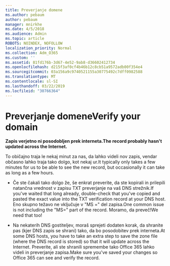 ```yaml
---
title: Preverjanje domene
ms.author: pebaum
author: pebaum
manager: mnirkhe
ms.date: 4/5/2018
ms.audience: Admin
ms.topic: article
ROBOTS: NOINDEX, NOFOLLOW
localization_priority: Normal
ms.collection: Adm_O365
ms.custom: ''
ms.assetid: 81fd176b-3d67-4e52-9ab8-d36602412734
ms.openlocfilehash: d215f3af0cf4b46b12c8cb51a9572adb00f354e4
ms.sourcegitcommit: 03a156a9c9740521155a30775492c7dff0982588
ms.translationtype: MT
ms.contentlocale: sl-SI
ms.lasthandoff: 03/22/2019
ms.locfileid: "30766364"
---
```

# <a name="verify-your-domain"></a><span data-ttu-id="fb4fc-102">Preverjanje domene</span><span class="sxs-lookup"><span data-stu-id="fb4fc-102">Verify your domain</span></span>

 <span data-ttu-id="fb4fc-103">**Zapis verjetno ni posodobljen prek interneta.**</span><span class="sxs-lookup"><span data-stu-id="fb4fc-103">**The record probably hasn't updated across the Internet.**</span></span>
  
<span data-ttu-id="fb4fc-104">To običajno traja le nekaj minut za nas, da lahko videli nov zapis, vendar občasno lahko traja tako dolgo, kot nekaj ur.</span><span class="sxs-lookup"><span data-stu-id="fb4fc-104">It typically only takes a few minutes for us to be able to see the new record, but occasionally it can take as long as a few hours.</span></span> 
  
- <span data-ttu-id="fb4fc-105">Če ste čakali tako dolgo že, še enkrat preverite, da ste kopirali in prilepili natančna vrednost v zapisu TXT preverjanje na vaš DNS strežnik.</span><span class="sxs-lookup"><span data-stu-id="fb4fc-105">If you've waited that long already, double-check that you've copied and pasted the exact value into the TXT verification record at your DNS host.</span></span> <span data-ttu-id="fb4fc-106">Eno skupno težavo ne vključuje v "MS =" del zapisa.</span><span class="sxs-lookup"><span data-stu-id="fb4fc-106">One common issue is not including the "MS=" part of the record.</span></span> <span data-ttu-id="fb4fc-107">Moramo, da preveč!</span><span class="sxs-lookup"><span data-stu-id="fb4fc-107">We need that too!</span></span>
    
- <span data-ttu-id="fb4fc-108">Na nekaterih DNS gostiteljev, moraš sprejeti dodaten korak, da shranite pas (kjer DNS zapis se shrani) tako, da bo posodobitev prek interneta.</span><span class="sxs-lookup"><span data-stu-id="fb4fc-108">At some DNS hosts, you have to take an extra step to save the zone file (where the DNS record is stored) so that it will update across the Internet.</span></span> <span data-ttu-id="fb4fc-109">Preverite, ali ste shranili spremembe tako Office 365 lahko videli in preverjanje zapisa.</span><span class="sxs-lookup"><span data-stu-id="fb4fc-109">Make sure you've saved your changes so Office 365 can see and verify the record.</span></span>
    

